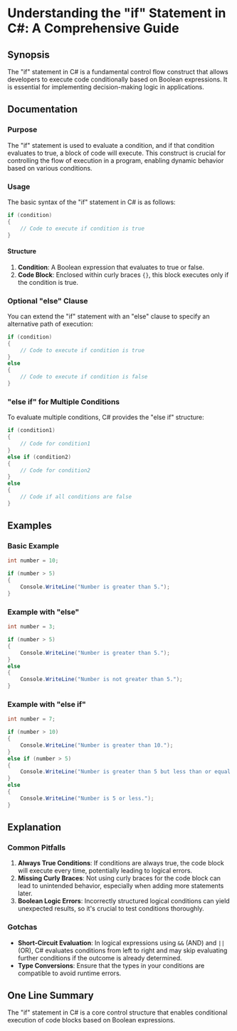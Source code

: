 <!--
Meta Description: # Understanding the "if" Statement in C#: A Comprehensive Guide ## Synopsis The "if" statement in C# is a fundamental control flow construct that allo...
Meta Keywords: number, code, else, conditions, condition
-->

# Understanding the "if" Statement in C#: A Comprehensive Guide

## Synopsis
The "if" statement in C# is a fundamental control flow construct that allows developers to execute code conditionally based on Boolean expressions. It is essential for implementing decision-making logic in applications.

## Documentation
### Purpose
The "if" statement is used to evaluate a condition, and if that condition evaluates to true, a block of code will execute. This construct is crucial for controlling the flow of execution in a program, enabling dynamic behavior based on various conditions.

### Usage
The basic syntax of the "if" statement in C# is as follows:

```csharp
if (condition)
{
    // Code to execute if condition is true
}
```

#### Structure
1. **Condition**: A Boolean expression that evaluates to true or false.
2. **Code Block**: Enclosed within curly braces `{}`, this block executes only if the condition is true.

### Optional "else" Clause
You can extend the "if" statement with an "else" clause to specify an alternative path of execution:

```csharp
if (condition)
{
    // Code to execute if condition is true
}
else
{
    // Code to execute if condition is false
}
```

### "else if" for Multiple Conditions
To evaluate multiple conditions, C# provides the "else if" structure:

```csharp
if (condition1)
{
    // Code for condition1
}
else if (condition2)
{
    // Code for condition2
}
else
{
    // Code if all conditions are false
}
```

## Examples
### Basic Example
```csharp
int number = 10;

if (number > 5)
{
    Console.WriteLine("Number is greater than 5.");
}
```

### Example with "else"
```csharp
int number = 3;

if (number > 5)
{
    Console.WriteLine("Number is greater than 5.");
}
else
{
    Console.WriteLine("Number is not greater than 5.");
}
```

### Example with "else if"
```csharp
int number = 7;

if (number > 10)
{
    Console.WriteLine("Number is greater than 10.");
}
else if (number > 5)
{
    Console.WriteLine("Number is greater than 5 but less than or equal to 10.");
}
else
{
    Console.WriteLine("Number is 5 or less.");
}
```

## Explanation
### Common Pitfalls
1. **Always True Conditions**: If conditions are always true, the code block will execute every time, potentially leading to logical errors.
2. **Missing Curly Braces**: Not using curly braces for the code block can lead to unintended behavior, especially when adding more statements later.
3. **Boolean Logic Errors**: Incorrectly structured logical conditions can yield unexpected results, so it's crucial to test conditions thoroughly.

### Gotchas
- **Short-Circuit Evaluation**: In logical expressions using `&&` (AND) and `||` (OR), C# evaluates conditions from left to right and may skip evaluating further conditions if the outcome is already determined.
- **Type Conversions**: Ensure that the types in your conditions are compatible to avoid runtime errors.

## One Line Summary
The "if" statement in C# is a core control structure that enables conditional execution of code blocks based on Boolean expressions.